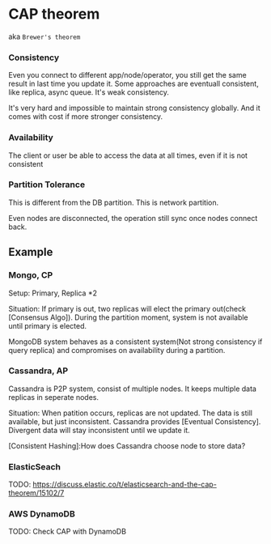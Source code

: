 # CAP theorem

aka `Brewer's theorem`

### Consistency

Even you connect to different app/node/operator, you still get the same result in last time you update it. Some approaches are eventuall consistent, like replica, async queue. It's weak consistency.

It's very hard and impossible to maintain strong consistency globally.
And it comes with cost if more stronger consistency.

### Availability

The client or user be able to access the data at all times, even if it is not consistent

### Partition Tolerance

This is different from the DB partition. This is network partition.

Even nodes are disconnected, the operation still sync once nodes connect back.

## Example

### Mongo, CP

Setup: Primary, Replica *2

Situation: If primary is out, two replicas will elect the primary out(check [Consensus Algo]). During the partition moment, system is not available until primary is elected.

MongoDB system behaves as a consistent system(Not strong consistency if query replica) and compromises on availability during a partition.

### Cassandra, AP

Cassandra is P2P system, consist of multiple nodes. It keeps multiple data replicas in seperate nodes.

Situation: When patition occurs, replicas are not updated. The data is still available, but just inconsistent. Cassandra provides [Eventual Consistency]. Divergent data will stay inconsistent until we update it.

[Consistent Hashing]:How does Cassandra choose node to store data?

### ElasticSeach

TODO: <https://discuss.elastic.co/t/elasticsearch-and-the-cap-theorem/15102/7>

### AWS DynamoDB

TODO: Check CAP with DynamoDB
